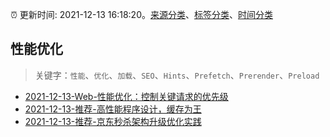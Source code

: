 :alarm_clock: 更新时间: 2021-12-13 16:18:20。[来源分类](../README.md)、[标签分类](../TAGS.md)、[时间分类](../TIMELINE.md)

## 性能优化


> 关键字：`性能`、`优化`、`加载`、`SEO`、`Hints`、`Prefetch`、`Prerender`、`Preload`



- [2021-12-13-Web-性能优化：控制关键请求的优先级](https://toutiao.io/k/60k6uks) 
- [2021-12-13-推荐-高性能程序设计，缓存为王](https://toutiao.io/k/a9j7y4a) 
- [2021-12-13-推荐-京东秒杀架构升级优化实践](https://toutiao.io/k/4cxy94p) 